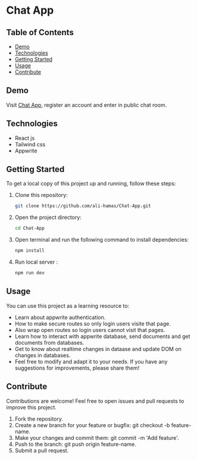 # Chat App

## Table of Contents

- [Demo](#demo)
- [Technologies](#technologies)
- [Getting Started](#getting-started)
- [Usage](#usage)
- [Contribute](#contribute)

## Demo

Visit [Chat App](https://chat-alihamas.vercel.app/), register an account and enter in public chat room.

## Technologies

- React js
- Tailwind css
- Appwrite

## Getting Started

To get a local copy of this project up and running, follow these steps:

1. Clone this repository:

   ```bash
   git clone https://github.com/ali-hamas/Chat-App.git
   ```

2. Open the project directory:

   ```bash
   cd Chat-App
   ```

3. Open terminal and run the following command to install dependencies:

   ```bash
   npm install
   ```

4. Run local server :

   ```bash
   npm run dev
   ```

## Usage

You can use this project as a learning resource to:

- Learn about appwrite authentication.
- How to make secure routes so only login users visite that page.
- Also wrap open routes so login users cannot visit that pages.
- Learn how to interact with appwrite database, send documents and get documents from databases.
- Get to know about realtime changes in dataase and update DOM on changes in databases.
- Feel free to modify and adapt it to your needs. If you have any suggestions for improvements, please share them!

## Contribute

Contributions are welcome! Feel free to open issues and pull requests to improve this project.

1. Fork the repository.
2. Create a new branch for your feature or bugfix: git checkout -b feature-name.
3. Make your changes and commit them: git commit -m 'Add feature'.
4. Push to the branch: git push origin feature-name.
5. Submit a pull request.
